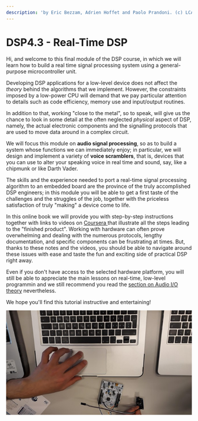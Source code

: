 ```yaml
---
description: 'by Eric Bezzam, Adrien Hoffet and Paolo Prandoni. (c) LCAV, EPFL, 2020.'
---
```


# DSP4.3 - Real-Time DSP

Hi, and welcome to this final module of the DSP course, in which we will learn how to build a real time signal processing system using a general-purpose microcontroller unit. 

Developing DSP applications for a low-level device does not affect the _theory_ behind the algorithms that we implement. However, the constraints imposed by a low-power CPU will demand that we pay particular attention to details such as code efficiency, memory use and input/output routines.

In addition to that, working "close to the metal", so to speak, will give us the chance to look in some detail at the often neglected _physical_ aspect of DSP, namely, the actual electronic components and the signalling protocols that are used to move data around in a complex circuit.

We will focus this module on **audio signal processing**, so as to build a system whose functions we can immediately enjoy; in particular, we will design and implement a variety of **voice scramblers**, that is, devices that you can use to alter your speaking voice in real time and sound, say, like a chipmunk or like Darth Vader.

The skills and the experience needed to port a real-time signal processing algorithm to an embedded board are the province of the truly accomplished DSP engineers; in this module you will be able to get a first taste of the challenges and the struggles of the job, together with the priceless satisfaction of truly "making" a device come to life.

In this online book we will provide you with step-by-step instructions together with links to videos on [Coursera ](https://www.coursera.org/learn/dsp4/)that illustrate all the steps leading to the "finished product". Working with hardware can often prove overwhelming and dealing with the numerous protocols, lengthy documentation, and specific components can be frustrating at times. But, thanks to these notes and the videos, you should be able to navigate around these issues with ease and taste the fun and exciting side of practical DSP right away.

Even if you don't have access to the selected hardware platform, you will still be able to appreciate the main lessons on real-time, low-level programmin and we still recommend you read the [section on Audio I/O theory](audio-peripherals/audio-io.md) nevertheless.

We hope you'll find this tutorial instructive and entertaining!

![](.gitbook/assets/intro-1.jpg)

